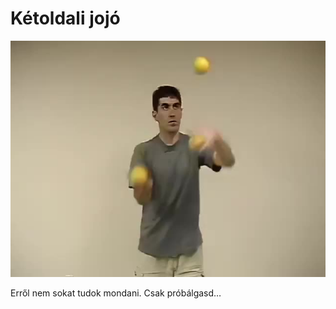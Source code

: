 # Kétoldali jojó

![yo-yobothsides](/resources/videos/poster/yo-yobothsides.jpg)

Erről nem sokat tudok mondani. Csak próbálgasd…


